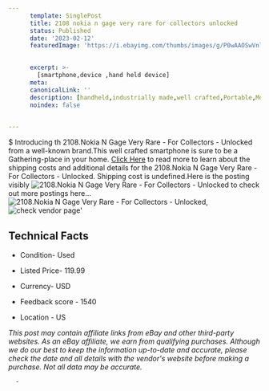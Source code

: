 ```yaml
---
      template: SinglePost
      title: 2108 nokia n gage very rare for collectors unlocked
      status: Published
      date: '2023-02-12'
      featuredImage: 'https://i.ebayimg.com/thumbs/images/g/P0wAAOSwVnlj4A5A/s-l225.jpg'
       

      excerpt: >-
        [smartphone,device ,hand held device]
      meta:
      canonicalLink: ''
      description: [handheld,industrially made,well crafted,Portable,Mobile,Compact,Convenient,Lightweight,Maneuverable,Man-portable,Miniature,Carriable,Hand-held,Light,Holdable,Transportable,Mobile device,Pocket-sized,On-the-go,Wireless,Cordless,Compact size,Convenient size, smartphone,device ,hand held device]
      noindex: false
      

---
```

$
      Introducing th 2108.Nokia N Gage Very Rare - For Collectors - Unlocked from a well-known brand.This well crafted smartphone is sure to be a Gathering-place in your home. [Click Here](https://www.ebay.com/itm/165924367699?hash=item26a1dced53%3Ag%3AP0wAAOSwVnlj4A5A&mkevt=1&mkcid=1&mkrid=711-53200-19255-0&campid=%253CePNCampaignId%253E&customid=%253CreferenceId%253E&toolid=10049) to read more to learn about the shipping costs and additional details for the 2108.Nokia N Gage Very Rare - For Collectors - Unlocked. Shipping cost is undefined.Here is the posting visibly ![2108.Nokia N Gage Very Rare - For Collectors - Unlocked](https://i.ebayimg.com/thumbs/images/g/P0wAAOSwVnlj4A5A/s-l225.jpg) to check out more postings here... ![2108.Nokia N Gage Very Rare - For Collectors - Unlocked](https://i.ebayimg.com/images/g/P0wAAOSwVnlj4A5A/s-l1600.jpg), ![check vendor page](https://origin-galleryplus.ebayimg.com/ws/web/165924367699_2_0_1/225x225.jpg,https://origin-galleryplus.ebayimg.com/ws/web/165924367699_3_0_1/225x225.jpg,https://origin-galleryplus.ebayimg.com/ws/web/165924367699_4_0_1/225x225.jpg,https://origin-galleryplus.ebayimg.com/ws/web/165924367699_5_0_1/225x225.jpg,https://origin-galleryplus.ebayimg.com/ws/web/165924367699_6_0_1/225x225.jpg,https://origin-galleryplus.ebayimg.com/ws/web/165924367699_7_0_1/225x225.jpg)'

      

 ## Technical Facts 



     
      

 - Condition- Used 


      

 - Listed Price- 119.99 


      

 - Currency- USD 


      

 - Feedback score - 1540 


      

 - Location - US 


      
      

 *_This post may contain affiliate links from eBay and other third-party websites. As an eBay affiliate, we earn from qualifying purchases. Although we do our best to keep the information up-to-date and accurate, please check the date and all details with the vendor's website before making a purchase. Not all data may be accurate._*




      -
